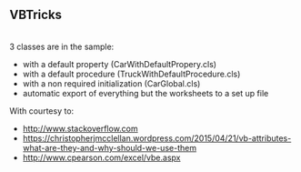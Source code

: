 ## VBTricks
<br/>
3 classes are in the sample:

 - with a default property (CarWithDefaultPropery.cls)
 - with a default procedure (TruckWithDefaultProcedure.cls)
 - with a non required initialization (CarGlobal.cls)
 - automatic export of everything but the worksheets to a set up file

With courtesy to:
 - http://www.stackoverflow.com
 - https://christopherjmcclellan.wordpress.com/2015/04/21/vb-attributes-what-are-they-and-why-should-we-use-them
 - http://www.cpearson.com/excel/vbe.aspx

